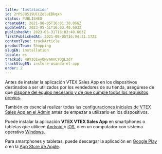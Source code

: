 ```yaml
---
title: 'Instalación'
id: 2rPSJ8519UCCZo5uEBkqxh
status: PUBLISHED
createdAt: 2021-08-05T16:01:38.066Z
updatedAt: 2023-05-31T16:03:40.603Z
publishedAt: 2023-05-31T16:03:40.603Z
firstPublishedAt: 2021-08-05T16:04:21.172Z
contentType: trackArticle
productTeam: Shopping
slugEN: installation
locale: es
trackId: 4BYzQIwyOHvnmnCYQgLzdr
trackSlugEN: instore-usando-el-app
order: 2
---
```



Antes de instalar la aplicación VTEX Sales App en los dispositivos destinados a ser utilizados por los vendedores de su tienda, asegúrese de que [dispone del equipo necesario y de que cumple todos los requisitos previos](/es/tracks/instore-primeiros-passos--6N0QlieWqboSVU2ehgAVAb/1wtAanSRA3g2316dw7bw8u).

También es esencial realizar todas las [configuraciones iniciales de VTEX Sales App en el Admin](/es/tracks/instore-setting-up--zav76TFEZlAjnyBVL5tRc) antes de empezar a utilizarlo en los dispositivos.

Puede instalar la aplicación **VTEX VTEX Sales App** en smartphones o tabletas que utilicen [Android ](https://play.google.com/store/apps/details?id=com.vtex.instore&pcampaignid=MKT-Other-global-all-co-prtnr-py-PartBadge-Mar2515-1)o [iOS](https://itunes.apple.com/us/app/vtex-instore/id1100390867?ls=1&mt=8), o en un computador con sistema operativo [Windows](https://vtexhelp.myvtex.com/instorewin).

Para smartphones y tabletas, puede descargar la aplicación en [Google Play](https://play.google.com/store/apps/details?id=com.vtex.instore&pcampaignid=MKT-Other-global-all-co-prtnr-py-PartBadge-Mar2515-1) o en la [App Store de Apple](https://apps.apple.com/us/app/vtex-instore/id1100390867?amp%3Bmt=8&ls=1).

